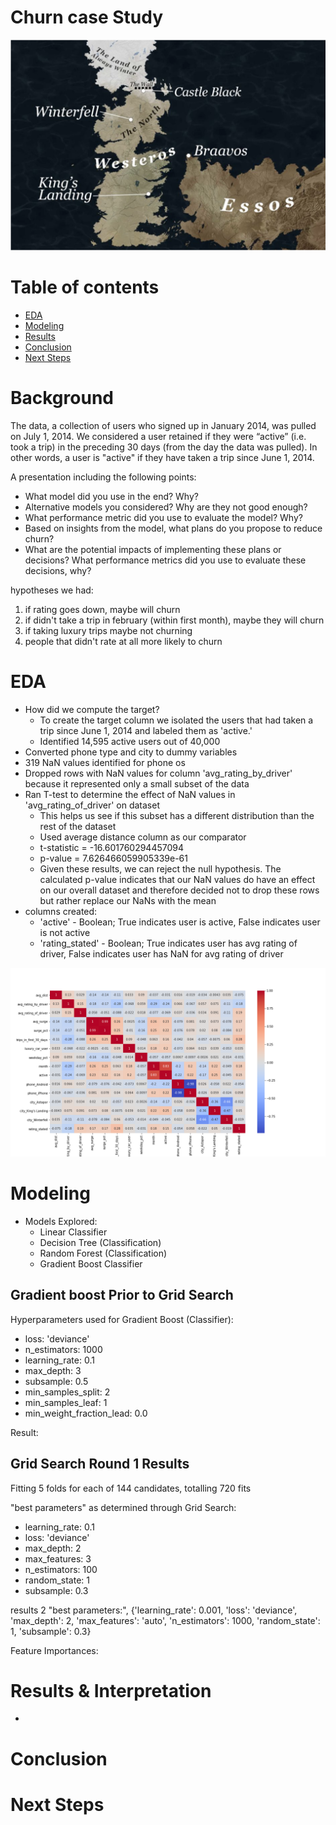 # Churn case Study
![Banner](images/map.png)

# Table of contents

* [EDA](#EDA)
* [Modeling](#Modeling)
* [Results](#Results)
* [Conclusion](#Conclusion)
* [Next Steps](#Next-Steps)


# Background

The data, a collection of users who signed up in January 2014, was pulled on July 1, 2014. We considered a user retained if they were “active” (i.e. took a trip) in the preceding 30 days (from the day the data was pulled). In other words, a user is "active" if they have taken a trip since June 1, 2014.

A presentation including the following points:

* What model did you use in the end? Why?
* Alternative models you considered? Why are they not good enough?
* What performance metric did you use to evaluate the model? Why?
* Based on insights from the model, what plans do you propose to reduce churn?
* What are the potential impacts of implementing these plans or decisions? What performance metrics did you use to evaluate these decisions, why?

hypotheses we had:
1. if rating goes down, maybe will churn
2. if didn't take a trip in february (within first month), maybe they will churn
3. if taking luxury trips maybe not churning
4. people that didn't rate at all more likely to churn

# EDA

* How did we compute the target? 
    * To create the target column we isolated the users that had taken a trip since June 1, 2014 and labeled them as 'active.'
    * Identified 14,595 active users out of 40,000
* Converted phone type and city to dummy variables
* 319 NaN values identified for phone os
* Dropped rows with NaN values for column 'avg_rating_by_driver' because it represented only a small subset of the data
* Ran T-test to determine the effect of NaN values in 'avg_rating_of_driver' on dataset
    * This helps us see if this subset has a different distribution than the rest of the dataset
    * Used average distance column as our comparator
    * t-statistic = -16.601760294457094
    * p-value = 7.626466059905339e-61
    * Given these results, we can reject the null hypothesis. The calculated p-value indicates that our NaN values do have an effect on our overall dataset and therefore decided not to drop these rows but rather replace our NaNs with the mean
* columns created:
    * 'active' - Boolean; True indicates user is active, False indicates user is not active
    * 'rating_stated' - Boolean; True indicates user has avg rating of driver, False indicates user has NaN for avg rating of driver


![correlation_matrix](images/correlationmatrix.png)


# Modeling
* Models Explored:
    * Linear Classifier
    * Decision Tree (Classification)
    * Random Forest (Classification)
    * Gradient Boost Classifier

## Gradient boost Prior to Grid Search

Hyperparameters used for Gradient Boost (Classifier):
* loss: 'deviance'
* n_estimators: 1000
* learning_rate: 0.1
* max_depth: 3
* subsample: 0.5
* min_samples_split: 2
* min_samples_leaf: 1
* min_weight_fraction_lead: 0.0

Result: 


## Grid Search Round 1 Results
Fitting 5 folds for each of 144 candidates, totalling 720 fits

"best parameters" as determined through Grid Search:

* learning_rate: 0.1
* loss: 'deviance'
* max_depth: 2
* max_features: 3
* n_estimators: 100
* random_state: 1
* subsample: 0.3

results 2
"best parameters:", {'learning_rate': 0.001, 'loss': 'deviance', 'max_depth': 2, 'max_features': 'auto', 'n_estimators': 1000, 'random_state': 1, 'subsample': 0.3}

Feature Importances:

# Results & Interpretation
* 

# Conclusion

# Next Steps

